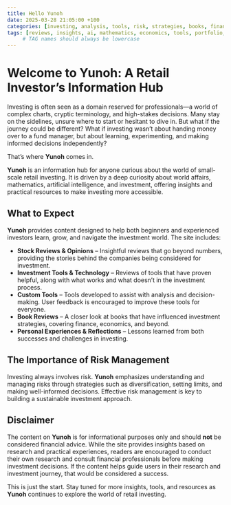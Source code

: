 ```yaml
---
title: Hello Yunoh
date: 2025-03-28 21:05:00 +100
categories: [investing, analysis, tools, risk, strategies, books, finance]
tags: [reviews, insights, ai, mathematics, economics, tools, portfolio, independence, diy, beginners]
     # TAG names should always be lowercase
---
```




# Welcome to Yunoh: A Retail Investor’s Information Hub  

Investing is often seen as a domain reserved for professionals—a world of complex charts, cryptic terminology, and high-stakes decisions. Many stay on the sidelines, unsure where to start or hesitant to dive in. But what if the journey could be different? What if investing wasn’t about handing money over to a fund manager, but about learning, experimenting, and making informed decisions independently?  

That’s where **Yunoh** comes in.  

**Yunoh** is an information hub for anyone curious about the world of small-scale retail investing. It is driven by a deep curiosity about world affairs, mathematics, artificial intelligence, and investment, offering insights and practical resources to make investing more accessible.  

## What to Expect  

**Yunoh** provides content designed to help both beginners and experienced investors learn, grow, and navigate the investment world. The site includes:  

- **Stock Reviews & Opinions** – Insightful reviews that go beyond numbers, providing the stories behind the companies being considered for investment.  
- **Investment Tools & Technology** – Reviews of tools that have proven helpful, along with what works and what doesn’t in the investment process.  
- **Custom Tools** – Tools developed to assist with analysis and decision-making. User feedback is encouraged to improve these tools for everyone.  
- **Book Reviews** – A closer look at books that have influenced investment strategies, covering finance, economics, and beyond.  
- **Personal Experiences & Reflections** – Lessons learned from both successes and challenges in investing.  

## The Importance of Risk Management  

Investing always involves risk. **Yunoh** emphasizes understanding and managing risks through strategies such as diversification, setting limits, and making well-informed decisions. Effective risk management is key to building a sustainable investment approach.  

## Disclaimer  

The content on **Yunoh** is for informational purposes only and should **not** be considered financial advice. While the site provides insights based on research and practical experiences, readers are encouraged to conduct their own research and consult financial professionals before making investment decisions. If the content helps guide users in their research and investment journey, that would be considered a success.  

This is just the start. Stay tuned for more insights, tools, and resources as **Yunoh** continues to explore the world of retail investing.  
